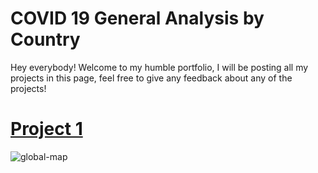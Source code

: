 # COVID 19 General Analysis by Country
Hey everybody! Welcome to my humble portfolio, I will be posting all my projects in this page, feel free to give any feedback about any of the projects!


# [Project 1](https://georgeolivares.github.io/Project1/)

![global-map](https://user-images.githubusercontent.com/88570786/134788930-95a656ae-472f-453e-8501-24d985383393.jpg)
